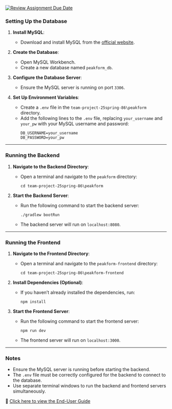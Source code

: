 [![Review Assignment Due Date](https://classroom.github.com/assets/deadline-readme-button-22041afd0340ce965d47ae6ef1cefeee28c7c493a6346c4f15d667ab976d596c.svg)](https://classroom.github.com/a/_7UQvaE8)

### **Setting Up the Database**

1. **Install MySQL**:

   - Download and install MySQL from the [official website](https://dev.mysql.com/downloads/installer/).

2. **Create the Database**:

   - Open MySQL Workbench.
   - Create a new database named `peakform_db`.

3. **Configure the Database Server**:

   - Ensure the MySQL server is running on port `3306`.

4. **Set Up Environment Variables**:
   - Create a `.env` file in the `team-project-25spring-86\peakform` directory.
   - Add the following lines to the `.env` file, replacing `your_username` and `your_pw` with your MySQL username and password:
     ```
     DB_USERNAME=your_username
     DB_PASSWORD=your_pw
     ```

---

### **Running the Backend**

1. **Navigate to the Backend Directory**:

   - Open a terminal and navigate to the `peakform` directory:
     ```
     cd team-project-25spring-86\peakform
     ```

2. **Start the Backend Server**:
   - Run the following command to start the backend server:
     ```
     ./gradlew bootRun
     ```
   - The backend server will run on `localhost:8080`.

---

### **Running the Frontend**

1. **Navigate to the Frontend Directory**:

   - Open a terminal and navigate to the `peakform-frontend` directory:
     ```
     cd team-project-25spring-86\peakform-frontend
     ```

2. **Install Dependencies (Optional)**:

   - If you haven’t already installed the dependencies, run:
     ```
     npm install
     ```

3. **Start the Frontend Server**:
   - Run the following command to start the frontend server:
     ```
     npm run dev
     ```
   - The frontend server will run on `localhost:3000`.

---

### **Notes**

- Ensure the MySQL server is running before starting the backend.
- The `.env` file must be correctly configured for the backend to connect to the database.
- Use separate terminal windows to run the backend and frontend servers simultaneously.

📘 [Click here to view the End-User Guide](./USER_GUIDE.md)
